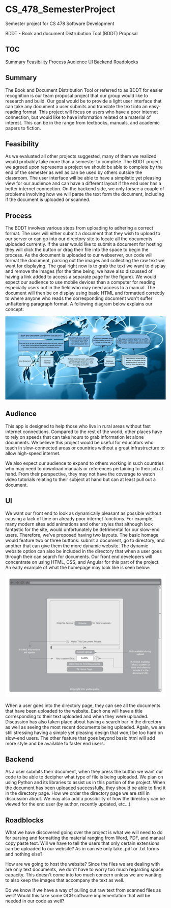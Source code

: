 # CS_478_SemesterProject
Semester project for CS 478 Software Development

BDDT - Book and document Distrubution Tool (BDDT) Proposal

## TOC

[Summary](#summary)
[Feasibility](#feasibility)
[Process](#process)
[Audience](#audience)
[UI](#ui)
[Backend](#backend)
[Roadblocks](#roadblocks)

<div id='summary'/>

## Summary

The Book and Document Distribution Tool or referred to as BDDT for easier
recognition is our team proposal project that our group would like to research
and build. Our goal would be to provide a light user interface that can take any document a user submits and translate the text into an easy-reading format. This project will focus on users who have a poor internet connection, but would like to have information related ot a material of interest. This can be in the range from textbooks, manuals, and academic papers to fiction. 

<div id='feasibility'/>

## Feasibility

As we evaluated all other projects suggested, many of them we realized would probably take more than a semester to complete. The BDDT project we agreed upon represents a project we should be able to complete by the end of the semester as well as can be used by others outside the classroom. The user interface will be able to have a simplistic yet pleasing view for our audience and can have a different layout if the end user has a better internet connection. On the backend side, we only forsee a couple of problems involving how we will parse the text form the document, including if the document is uploaded or scanned. 

<div id='process'/>

## Process
The BDDT involves various steps from uploading to adhering a correct format. The
user will either submit a document that they wish to upload to our server or can go into our directory site to locate all the documents uploaded currently. If the user would like to submit a document for hosting they will click the button or drag their file into the space to begin the process. As the document is uploaded to our webserver, our code 
will format the document, parsing out the images and collecting the raw text we want for displaying. The goal right now is to grab the text we want to display and remove the images (for the time being, we have also discussed of having a link added to access a separate page for the figure). We would expect our audience to use mobile devices than a computer for reading especially users out in the field who may need access to a manual. The document will then be on display using basic HTML and formatted correctly to where anyone who reads the corresponding document won't suffer unflattering paragraph format. A following diagram below explains our concept:

<img src="/BDDT.png">

<div id='audience'/>

## Audience
This app is designed to help those who live in rural areas without fast 
internet connections. Compared to the rest of the world, other places have
to rely on speeds that can take hours to grab information let alone documents.
We believe this project would be useful for educators who teach in slow-connected areas or countries without a great infrastructure to allow high-speed internet. 

We also expect our audience to expand to others working in such countries who
may need to download manuals or references pertaining to their job at hand. From their perspective, they may not have the coverage to watch video tutorials relating to their 
subject at hand but can at least pull out a document.

<div id='ui'/>

## UI

We want our front end to look as dynamically pleasant as possible without 
causing a lack of time on already poor internet functions. For example, many modern sites add animations and other styles that although look fantastic for the site, would unfortunately be detrimental for our slow-end users. Therefore, we've proposed having two layouts. The basic homage would feature two or three buttons: submit a document, go to directory, and another that can give them the more dynamic website. The dynamic website option can also be included in the directory that when a user goes through their can search for documents. Our front end developers will concentrate on using HTML, CSS, and Angular for this part of the project. An early example of what the homepage may look like is seen below:

<img src="/hompageupload.jpeg">

When a user goes into the directory page, they can see all the documents that have been uploaded to the website. Each one will have a title corresponding to their text uploaded and when they were uploaded. Discussion has also taken place about having a search bar in the directory as well as seeing the most recent documents being uploaded. Again, we are still stressing having a simple yet pleasing design that won;t be too hard on slow-end users. The other feature that goes beyond basic html will add more style and be available to faster end users.

<div id='backend'/>

## Backend
As a user submits their document, when they press the button we want our code to be able to decipher what type of file is being uploaded. We plan on using Python and its libraries to assist us in this portion of the project. When the document has been uploaded successfully, they should be able to find it in the directory page. How we order the directory page we are still in discussion about. We may also add a possibility of how the directory can be viewed for the end user (by author, recently updated, etc...).

<div id='roadblocks'/>

## Roadblocks
What we have discovered going over the project is what we will need to do
for parsing and formatting the material ranging from Word, PDF, and manual 
copy paste text. Will we have to tell the users that only certain extensions can be uploaded to our website? As in can we only take .pdf or .txt forms and nothing else?

How are we going to host the website? Since the files we are dealing with are
only text documents, we don't have to worry too much regarding space
capacity. This doesn't come into too much concern unless we are wanting to also keep the images that accompany the text as well. 

Do we know if we have a way of pulling out raw text from scanned files as well? Would this take some OCR software implementation that will be needed in our code as well?


